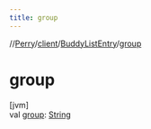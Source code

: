 ```yaml
---
title: group
---
```

//[Perry](../../../index.html)/[client](../index.html)/[BuddyListEntry](index.html)/[group](group.html)



# group



[jvm]\
val [group](group.html): [String](https://kotlinlang.org/api/latest/jvm/stdlib/kotlin/-string/index.html)




